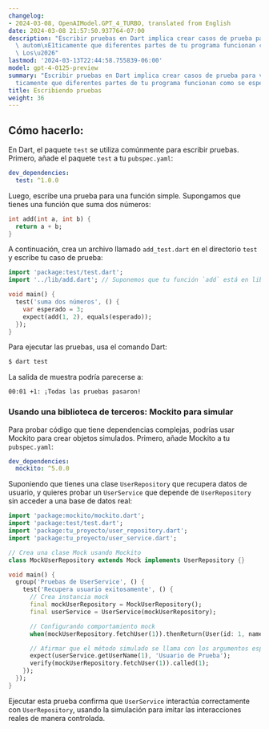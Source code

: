 ```yaml
---
changelog:
- 2024-03-08, OpenAIModel.GPT_4_TURBO, translated from English
date: 2024-03-08 21:57:50.937764-07:00
description: "Escribir pruebas en Dart implica crear casos de prueba para verificar\
  \ autom\xE1ticamente que diferentes partes de tu programa funcionan como se espera.\
  \ Los\u2026"
lastmod: '2024-03-13T22:44:58.755839-06:00'
model: gpt-4-0125-preview
summary: "Escribir pruebas en Dart implica crear casos de prueba para verificar autom\xE1\
  ticamente que diferentes partes de tu programa funcionan como se espera."
title: Escribiendo pruebas
weight: 36
---
```


## Cómo hacerlo:
En Dart, el paquete `test` se utiliza comúnmente para escribir pruebas. Primero, añade el paquete `test` a tu `pubspec.yaml`:

```yaml
dev_dependencies:
  test: ^1.0.0
```

Luego, escribe una prueba para una función simple. Supongamos que tienes una función que suma dos números:

```dart
int add(int a, int b) {
  return a + b;
}
```

A continuación, crea un archivo llamado `add_test.dart` en el directorio `test` y escribe tu caso de prueba:

```dart
import 'package:test/test.dart';
import '../lib/add.dart'; // Suponemos que tu función `add` está en lib/add.dart

void main() {
  test('suma dos números', () {
    var esperado = 3;
    expect(add(1, 2), equals(esperado));
  });
}
```

Para ejecutar las pruebas, usa el comando Dart:

```bash
$ dart test
```

La salida de muestra podría parecerse a:

```
00:01 +1: ¡Todas las pruebas pasaron!
```

### Usando una biblioteca de terceros: Mockito para simular
Para probar código que tiene dependencias complejas, podrías usar Mockito para crear objetos simulados. Primero, añade Mockito a tu `pubspec.yaml`:

```yaml
dev_dependencies:
  mockito: ^5.0.0
```

Suponiendo que tienes una clase `UserRepository` que recupera datos de usuario, y quieres probar un `UserService` que depende de `UserRepository` sin acceder a una base de datos real:

```dart
import 'package:mockito/mockito.dart';
import 'package:test/test.dart';
import 'package:tu_proyecto/user_repository.dart';
import 'package:tu_proyecto/user_service.dart';

// Crea una clase Mock usando Mockito
class MockUserRepository extends Mock implements UserRepository {}

void main() {
  group('Pruebas de UserService', () {
    test('Recupera usuario exitosamente', () {
      // Crea instancia mock
      final mockUserRepository = MockUserRepository();
      final userService = UserService(mockUserRepository);

      // Configurando comportamiento mock
      when(mockUserRepository.fetchUser(1)).thenReturn(User(id: 1, name: 'Usuario de Prueba'));

      // Afirmar que el método simulado se llama con los argumentos esperados
      expect(userService.getUserName(1), 'Usuario de Prueba');
      verify(mockUserRepository.fetchUser(1)).called(1);
    });
  });
}
```

Ejecutar esta prueba confirma que `UserService` interactúa correctamente con `UserRepository`, usando la simulación para imitar las interacciones reales de manera controlada.
